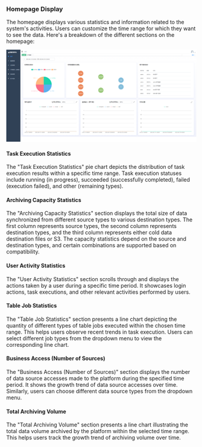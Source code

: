 ### Homepage Display

The homepage displays various statistics and information related to the system's activities. Users can customize the time range for which they want to see the data. Here's a breakdown of the different sections on the homepage:

![image-20230619163709752](../../../../images/whalealDataImages/image-20230619163709752.png)

#### Task Execution Statistics

The "Task Execution Statistics" pie chart depicts the distribution of task execution results within a specific time range. Task execution statuses include running (in progress), succeeded (successfully completed), failed (execution failed), and other (remaining types).

#### Archiving Capacity Statistics

The "Archiving Capacity Statistics" section displays the total size of data synchronized from different source types to various destination types. The first column represents source types, the second column represents destination types, and the third column represents either cold data destination files or S3. The capacity statistics depend on the source and destination types, and certain combinations are supported based on compatibility.

#### User Activity Statistics

The "User Activity Statistics" section scrolls through and displays the actions taken by a user during a specific time period. It showcases login actions, task executions, and other relevant activities performed by users.

#### Table Job Statistics

The "Table Job Statistics" section presents a line chart depicting the quantity of different types of table jobs executed within the chosen time range. This helps users observe recent trends in task execution. Users can select different job types from the dropdown menu to view the corresponding line chart.

#### Business Access (Number of Sources)

The "Business Access (Number of Sources)" section displays the number of data source accesses made to the platform during the specified time period. It shows the growth trend of data source accesses over time. Similarly, users can choose different data source types from the dropdown menu.

#### Total Archiving Volume

The "Total Archiving Volume" section presents a line chart illustrating the total data volume archived by the platform within the selected time range. This helps users track the growth trend of archiving volume over time.